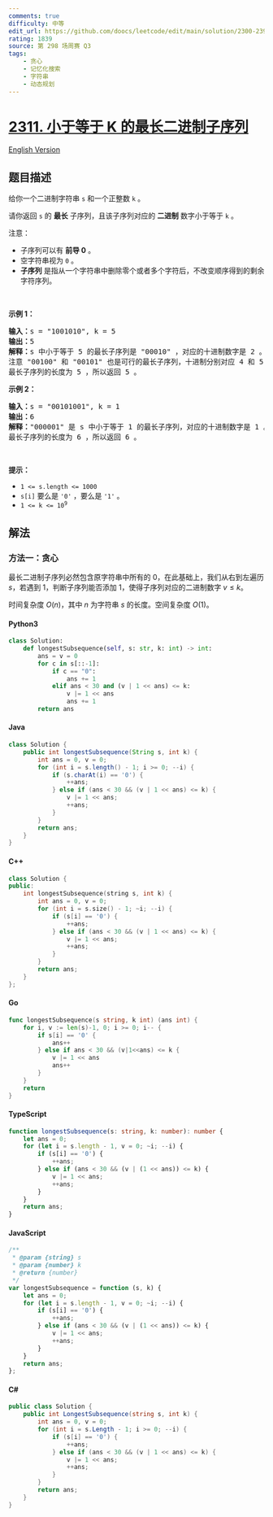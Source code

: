 ```yaml
---
comments: true
difficulty: 中等
edit_url: https://github.com/doocs/leetcode/edit/main/solution/2300-2399/2311.Longest%20Binary%20Subsequence%20Less%20Than%20or%20Equal%20to%20K/README.md
rating: 1839
source: 第 298 场周赛 Q3
tags:
    - 贪心
    - 记忆化搜索
    - 字符串
    - 动态规划
---
```


<!-- problem:start -->

# [2311. 小于等于 K 的最长二进制子序列](https://leetcode.cn/problems/longest-binary-subsequence-less-than-or-equal-to-k)

[English Version](/solution/2300-2399/2311.Longest%20Binary%20Subsequence%20Less%20Than%20or%20Equal%20to%20K/README_EN.md)

## 题目描述

<!-- description:start -->

<p>给你一个二进制字符串&nbsp;<code>s</code>&nbsp;和一个正整数&nbsp;<code>k</code>&nbsp;。</p>

<p>请你返回 <code>s</code>&nbsp;的 <strong>最长</strong>&nbsp;子序列，且该子序列对应的 <strong>二进制</strong>&nbsp;数字小于等于 <code>k</code>&nbsp;。</p>

<p>注意：</p>

<ul>
	<li>子序列可以有 <strong>前导 0</strong>&nbsp;。</li>
	<li>空字符串视为&nbsp;<code>0</code>&nbsp;。</li>
	<li><strong>子序列</strong>&nbsp;是指从一个字符串中删除零个或者多个字符后，不改变顺序得到的剩余字符序列。</li>
</ul>

<p>&nbsp;</p>

<p><strong>示例 1：</strong></p>

<pre><b>输入：</b>s = "1001010", k = 5
<b>输出：</b>5
<b>解释：</b>s 中小于等于 5 的最长子序列是 "00010" ，对应的十进制数字是 2 。
注意 "00100" 和 "00101" 也是可行的最长子序列，十进制分别对应 4 和 5 。
最长子序列的长度为 5 ，所以返回 5 。
</pre>

<p><strong>示例 2：</strong></p>

<pre><b>输入：</b>s = "00101001", k = 1
<b>输出：</b>6
<b>解释：</b>"000001" 是 s 中小于等于 1 的最长子序列，对应的十进制数字是 1 。
最长子序列的长度为 6 ，所以返回 6 。
</pre>

<p>&nbsp;</p>

<p><strong>提示：</strong></p>

<ul>
	<li><code>1 &lt;= s.length &lt;= 1000</code></li>
	<li><code>s[i]</code> 要么是&nbsp;<code>'0'</code>&nbsp;，要么是&nbsp;<code>'1'</code> 。</li>
	<li><code>1 &lt;= k &lt;= 10<sup>9</sup></code></li>
</ul>

<!-- description:end -->

## 解法

<!-- solution:start -->

### 方法一：贪心

最长二进制子序列必然包含原字符串中所有的 $0$，在此基础上，我们从右到左遍历 $s$，若遇到 $1$，判断子序列能否添加 $1$，使得子序列对应的二进制数字 $v \leq k$。

时间复杂度 $O(n)$，其中 $n$ 为字符串 $s$ 的长度。空间复杂度 $O(1)$。

<!-- tabs:start -->

#### Python3

```python
class Solution:
    def longestSubsequence(self, s: str, k: int) -> int:
        ans = v = 0
        for c in s[::-1]:
            if c == "0":
                ans += 1
            elif ans < 30 and (v | 1 << ans) <= k:
                v |= 1 << ans
                ans += 1
        return ans
```

#### Java

```java
class Solution {
    public int longestSubsequence(String s, int k) {
        int ans = 0, v = 0;
        for (int i = s.length() - 1; i >= 0; --i) {
            if (s.charAt(i) == '0') {
                ++ans;
            } else if (ans < 30 && (v | 1 << ans) <= k) {
                v |= 1 << ans;
                ++ans;
            }
        }
        return ans;
    }
}
```

#### C++

```cpp
class Solution {
public:
    int longestSubsequence(string s, int k) {
        int ans = 0, v = 0;
        for (int i = s.size() - 1; ~i; --i) {
            if (s[i] == '0') {
                ++ans;
            } else if (ans < 30 && (v | 1 << ans) <= k) {
                v |= 1 << ans;
                ++ans;
            }
        }
        return ans;
    }
};
```

#### Go

```go
func longestSubsequence(s string, k int) (ans int) {
	for i, v := len(s)-1, 0; i >= 0; i-- {
		if s[i] == '0' {
			ans++
		} else if ans < 30 && (v|1<<ans) <= k {
			v |= 1 << ans
			ans++
		}
	}
	return
}
```

#### TypeScript

```ts
function longestSubsequence(s: string, k: number): number {
    let ans = 0;
    for (let i = s.length - 1, v = 0; ~i; --i) {
        if (s[i] == '0') {
            ++ans;
        } else if (ans < 30 && (v | (1 << ans)) <= k) {
            v |= 1 << ans;
            ++ans;
        }
    }
    return ans;
}
```

#### JavaScript

```js
/**
 * @param {string} s
 * @param {number} k
 * @return {number}
 */
var longestSubsequence = function (s, k) {
    let ans = 0;
    for (let i = s.length - 1, v = 0; ~i; --i) {
        if (s[i] == '0') {
            ++ans;
        } else if (ans < 30 && (v | (1 << ans)) <= k) {
            v |= 1 << ans;
            ++ans;
        }
    }
    return ans;
};
```

#### C#

```cs
public class Solution {
    public int LongestSubsequence(string s, int k) {
        int ans = 0, v = 0;
        for (int i = s.Length - 1; i >= 0; --i) {
            if (s[i] == '0') {
                ++ans;
            } else if (ans < 30 && (v | 1 << ans) <= k) {
                v |= 1 << ans;
                ++ans;
            }
        }
        return ans;
    }
}
```

<!-- tabs:end -->

<!-- solution:end -->

<!-- problem:end -->
